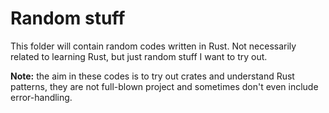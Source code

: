 # Random stuff

This folder will contain random codes written in Rust. Not necessarily related to learning Rust, but just random stuff I want to try out.

**Note:** the aim in these codes is to try out crates and understand Rust patterns, they are not full-blown project and sometimes don't even include error-handling.
